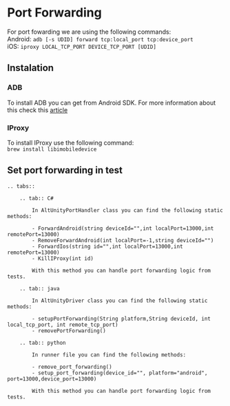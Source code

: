 # Port Forwarding

For port fowarding we are using the following commands:  
Android: `adb [-s UDID] forward tcp:local_port tcp:device_port`  
iOS: `iproxy LOCAL_TCP_PORT DEVICE_TCP_PORT [UDID]`

## Instalation

### ADB

To install ADB you can get from Android SDK. For more information about this check this [article](https://www.xda-developers.com/install-adb-windows-macos-linux/)

### IProxy

To install IProxy use the following command:  
`brew install libimobiledevice`

## Set port forwarding in test

```eval_rst
.. tabs::

    .. tab:: C#

        In AltUnityPortHandler class you can find the following static methods:
        
        - ForwardAndroid(string deviceId="",int localPort=13000,int remotePort=13000)
        - RemoveForwardAndroid(int localPort=-1,string deviceId="")
        - ForwardIos(string id="",int localPort=13000,int remotePort=13000)
        - KillIProxy(int id)

        With this method you can handle port forwarding logic from tests.

    .. tab:: java

        In AltUnityDriver class you can find the following static methods:

        - setupPortForwarding(String platform,String deviceId, int local_tcp_port, int remote_tcp_port)
        - removePortForwarding()

    .. tab:: python

        In runner file you can find the following methods:
        
        - remove_port_forwarding()
        - setup_port_forwarding(device_id="", platform="android", port=13000,device_port=13000)

        With this method you can handle port forwarding logic from tests.

    
```